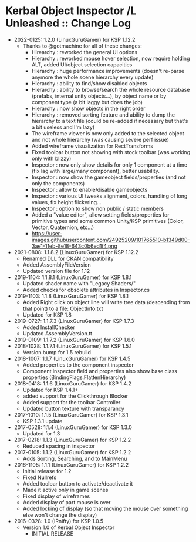 # Kerbal Object Inspector /L Unleashed :: Change Log

* 2022-0125: 1.2.0 (LinuxGuruGamer) for KSP 1.12.2
	+ Thanks to @gotmachine for all of these changes:
		- Hirearchy : reworked the general UI options
		- Hierarchy : reworked mouse hover selection, now require holding ALT, added UI/object selection capacities
		- Hierarchy : huge performance improvements (doesn't re-parse anymore the whole scene hierarchy every update)
		- Hierarchy : ability to find/show disabled objects
		- Hierarchy : ability to browse/search the whole resource database (prefabs, internal unity objects...), by object name or by component type (a bit laggy but does the job)
		- Hierarchy : now show objects in the right order
		- Hierarchy : removed sorting feature and ability to dump the hierarchy to a text file (could be re-added if necessary but that's a bit useless and I'm lazy)
		- The wireframe viewer is now only added to the selected object and not whole hierarchy (was causing severe perf issue)
		- Added wireframe visualization for RectTransforms
		- Fixed toolbar button not showing with stock toolbar (was working only with blizzy)
		- Inspector : now only show details for only 1 component at a time (fix lag with large/many component), better usability.
		- Inspector : now show the gameobject fields/properties (and not only the components)
		- Inspector : allow to enable/disable gameobjects
		- Inspector : various UI tweaks alignment, colors, handling of long values, fix height flickering...
		- Inspector : option to show non public / static members
		- Added a "value editor", allow setting fields/properties for primitive types and some common Unity/KSP primitives (Color, Vector, Quaternion, etc...)
		- https://user-images.githubusercontent.com/24925209/101765510-b1349d00-3ae1-11eb-8e18-643c0b6ed1f4.png
* 2021-0808: 1.1.8.2 (LinuxGuruGamer) for KSP 1.12.2
	+ Renamed DLL for CKAN compatibility
	+ Added AssemblyFileVersion
	+ Updated version file for 1.12
* 2019-1104: 1.1.8.1 (LinuxGuruGamer) for KSP 1.8.1
	+ Updated shader name with "Legacy Shaders/"
	+ Added checks for obsolete attributes in  Inspector.cs
* 2019-1103: 1.1.8 (LinuxGuruGamer) for KSP 1.8.1
	+ Added Right click on object line will write tree data (descending from that point) to a file:  ObjectInfo.txt
	+ Updated for KSP 1.8
* 2019-0727: 1.1.7.3 (LinuxGuruGamer) for KSP 1.7.3
	+ Added InstallChecker
	+ Updated AssemblyVersion.tt
* 2019-0109: 1.1.7.2 (LinuxGuruGamer) for KSP 1.6.0
* 2018-1028: 1.1.7.1 (LinuxGuruGamer) for KSP 1.5.1
	+ Version bump for 1.5 rebuild
* 2018-1007: 1.1.7 (LinuxGuruGamer) for KSP 1.4.5
	+ Added properties to the component inspector
	+ Component inspector field and properties also show base class properties (BindingFlags.FlattenHierarchy)
* 2018-0418: 1.1.6 (LinuxGuruGamer) for KSP 1.4.2
	+ Updated for KSP 1.4.1+
	+ added support for the Clickthrough Blocker
	+ Added support for the toolbar Controller
	+ Updated button texture with transparancy
* 2017-1010: 1.1.5 (LinuxGuruGamer) for KSP 1.3.1
	+ KSP 1.3.1 update
* 2017-0528: 1.1.4 (LinuxGuruGamer) for KSP 1.3.0
	+ Updated for 1.3
* 2017-0218: 1.1.3 (LinuxGuruGamer) for KSP 1.2.2
	+ Reduced spacing in inspector
* 2017-0105: 1.1.2 (LinuxGuruGamer) for KSP 1.2.2
	+ Adds Sorting, Searching, and to MainMenu
* 2016-1105: 1.1.1 (LinuxGuruGamer) for KSP 1.2.2
	+ Initial release for 1.2
	+ Fixed Nullrefs
	+ Added toolbar button to activate/deactivate it
	+ Made it active only in game scenes
	+ Fixed display of wireframes
	+ Added display of part mouse is over
	+ Added locking of display (so that moving the mouse over something else won't change the display)
* 2016-0328: 1.0 (IRnifty) for KSP 1.0.5
	+ Version 1.0 of Kerbal Object Inspector
		- INITIAL RELEASE
